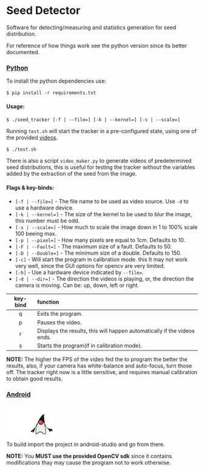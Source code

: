 # Seed Detector

Software for detecting/measuring and statistics generation for seed distribution. 

For reference of how things work see the python version since its better documented.

### [Python](python/ "Python Prototype")

To install the python dependencies use:

```console
$ pip install -r requirements.txt
```

#### Usage:

```console
$ ./seed_tracker [-f | --file=] [-k | --kernel=] [-s | --scale=]
```

Running `test.sh` will start the tracker in a pre-configured state,
using one of the provided [videos](videos/ "Seed Videos").

```console
$ ./test.sh
```

There is also a script `video_maker.py` to generate videos of
predetermined seed distributions, this is useful for testing the
tracker without the variables added by the extraction of the seed from
the image.

#### Flags & key-binds:

* `[-f | --file=]` - The file name to be used as video source. Use `-d` to use a hardware device.
* `[-k | --kernel=]` - The size of the kernel to be used to blur the
  image, this number must be odd.
* `[-s | --scale=]` - How much to scale the image down in 1 to 100% scale 100 beeing max.
* `[-p | --pixel=]` - How many pixels are equal to 1cm. Defaults to 10.
* `[-F | --Fault=]` - The maximum size of a fault. Defaults to 50.
* `[-D | --Double=]` - The minimum size of a double. Defaults to 150.
* `[-c]` - Will start the program in calibration mode. this It may not
  work very well, since the GUI options for opencv are very limited.
* `[-h]` - Use a hardware device indicated by `--file=`.
* `[-d | --dir=]` - The direction the videos is playing, or, the
  direction the camera is moving. Can be: up, down, left or right.

| key-bind | function                                                                 |
|:--------:|:-------------------------------------------------------------------------|
| q        | Exits the program.                                                       |
| p        | Pauses the video.                                                        |
| r        | Displays the results, this will happen automatically if the videos ends. |
| s        | Starts the program(if in calibration mode).                              |

**NOTE:** The higher the FPS of the video fed the to program the
better the results, also, if your camera has white-balance and
auto-focus, turn those off. The tracker right now is a little
sensitive, and requires manual calibration to obtain good
results.

### [Android](android/ "Android Version")
![java](images/java.gif "java")

To build import the project in android-studio and go from there.

**NOTE:** You **MUST use the provided OpenCV sdk** since it contains
modifications thay may cause the program not to work otherwise.
